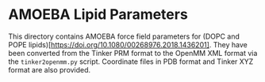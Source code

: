 # AMOEBA Lipid Parameters

This directory contains AMOEBA force field parameters for (DOPC and POPE lipids)[https://doi.org/10.1080/00268976.2018.1436201]. They have been converted from the Tinker PRM format to the OpenMM XML format via the `tinker2openmm.py` script. Coordinate files in PDB format and Tinker XYZ format are also provided.

